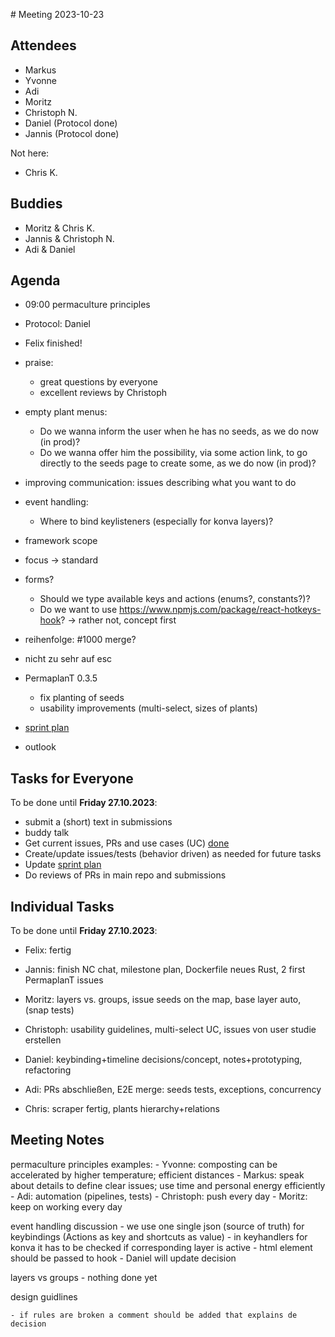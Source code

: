 ​# Meeting 2023-10-23

## Attendees

- Markus
- Yvonne
- Adi
- Moritz
- Christoph N.
- Daniel (Protocol done)
- Jannis (Protocol done)

Not here:

- Chris K.

## Buddies

- Moritz & Chris K.
- Jannis & Christoph N.
- Adi & Daniel

## Agenda

- 09:00 permaculture principles
- Protocol: Daniel
- Felix finished!
- praise:
  - great questions by everyone
  - excellent reviews by Christoph
- empty plant menus:
  - Do we wanna inform the user when he has no seeds, as we do now (in prod)?
  - Do we wanna offer him the possibility, via some action link, to go directly to the seeds page to create some, as we do now (in prod)?
- improving communication: issues describing what you want to do
- event handling:
  - Where to bind keylisteners (especially for konva layers)?
- framework scope
- focus -> standard
- forms?
  - Should we type available keys and actions (enums?, constants?)?
  - Do we want to use https://www.npmjs.com/package/react-hotkeys-hook? -> rather not, concept first
- reihenfolge: #1000 merge?
- nicht zu sehr auf esc

- PermaplanT 0.3.5
  - fix planting of seeds
  - usability improvements (multi-select, sizes of plants)
- [sprint plan](https://github.com/orgs/ElektraInitiative/projects/4/)
- outlook

## Tasks for Everyone

To be done until **Friday 27.10.2023**:

- submit a (short) text in submissions
- buddy talk
- Get current issues, PRs and use cases (UC) [done](../usecases/README.md)
- Create/update issues/tests (behavior driven) as needed for future tasks
- Update [sprint plan](https://github.com/orgs/ElektraInitiative/projects/4/)
- Do reviews of PRs in main repo and submissions

## Individual Tasks

To be done until **Friday 27.10.2023**:

- Felix: fertig

- Jannis: finish NC chat, milestone plan, Dockerfile neues Rust, 2 first PermaplanT issues
- Moritz: layers vs. groups, issue seeds on the map, base layer auto, (snap tests)
- Christoph: usability guidelines, multi-select UC, issues von user studie erstellen
- Daniel: keybinding+timeline decisions/concept, notes+prototyping, refactoring
- Adi: PRs abschließen, E2E merge: seeds tests, exceptions, concurrency
- Chris: scraper fertig, plants hierarchy+relations

## Meeting Notes

permaculture principles examples: - Yvonne: composting can be accelerated by higher temperature; efficient distances - Markus: speak about details to define clear issues; use time and personal energy efficiently - Adi: automation (pipelines, tests) - Christoph: push every day - Moritz: keep on working every day

event handling discussion - we use one single json (source of truth) for keybindings (Actions as key and shortcuts as value) - in keyhandlers for konva it has to be checked if corresponding layer is active - html element should be passed to hook - Daniel will update decision

layers vs groups - nothing done yet

design guidlines

    - if rules are broken a comment should be added that explains de decision
